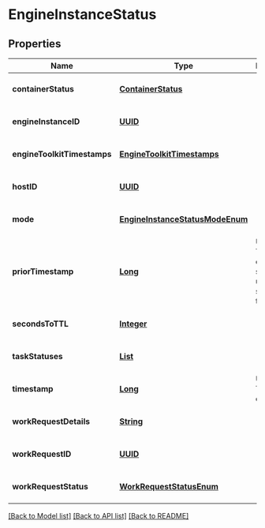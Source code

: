 # EngineInstanceStatus
## Properties

Name | Type | Description | Notes
------------ | ------------- | ------------- | -------------
**containerStatus** | [**ContainerStatus**](ContainerStatus.md) |  | [optional] [default to null]
**engineInstanceID** | [**UUID**](UUID.md) |  | [optional] [default to null]
**engineToolkitTimestamps** | [**EngineToolkitTimestamps**](EngineToolkitTimestamps.md) |  | [optional] [default to null]
**hostID** | [**UUID**](UUID.md) |  | [optional] [default to null]
**mode** | [**EngineInstanceStatusModeEnum**](EngineInstanceStatusModeEnum.md) |  | [optional] [default to null]
**priorTimestamp** | [**Long**](long.md) | UTC Timestamp of last status update or start of new task | [optional] [default to null]
**secondsToTTL** | [**Integer**](integer.md) |  | [optional] [default to null]
**taskStatuses** | [**List**](TaskStatusDetail.md) |  | [optional] [default to null]
**timestamp** | [**Long**](long.md) | UTC Timestamp of NOW() | [optional] [default to null]
**workRequestDetails** | [**String**](string.md) |  | [optional] [default to null]
**workRequestID** | [**UUID**](UUID.md) |  | [optional] [default to null]
**workRequestStatus** | [**WorkRequestStatusEnum**](WorkRequestStatusEnum.md) |  | [optional] [default to null]

[[Back to Model list]](../README.md#documentation-for-models) [[Back to API list]](../README.md#documentation-for-api-endpoints) [[Back to README]](../README.md)

